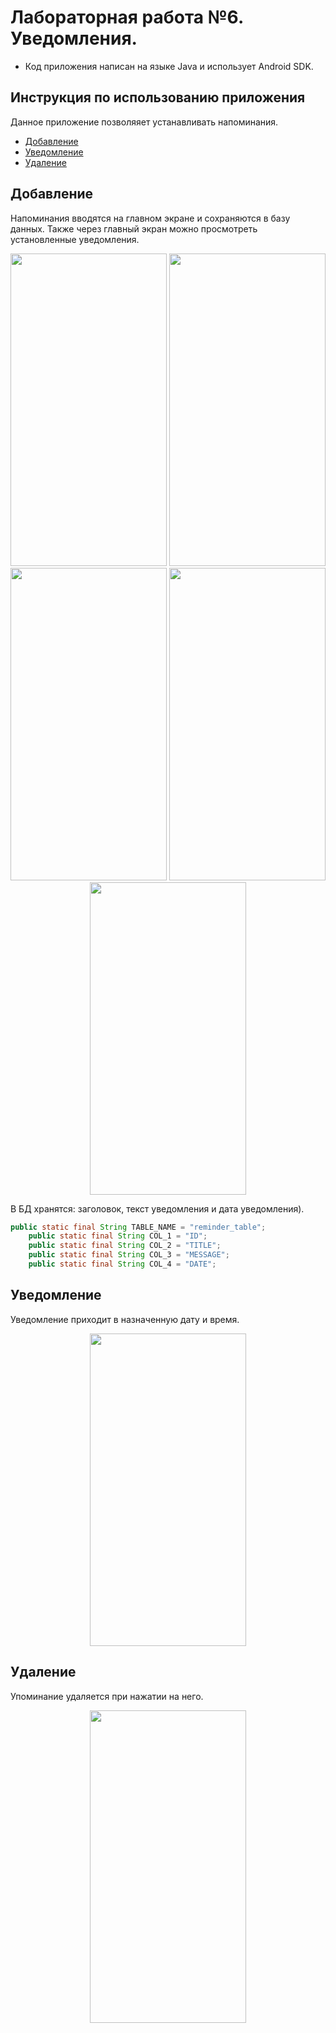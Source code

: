 # Лабораторная работа №6. Уведомления.
- Код приложения написан на языке Java и использует Android SDK.

## Инструкция по использованию приложения
Данное приложение позволяяет устанавливать напоминания.
- [Добавление](#добавление)
- [Уведомление](#уведомление)
- [Удаление](#удаление)

## Добавление
Напоминания вводятся на главном экране и сохраняются в базу данных. Также через главный экран можно просмотреть установленные уведомления.
<p align="center">
<img src="https://sun9-40.userapi.com/impg/K4ms3lK7wnMZOpirpV68VLKGbCSzaa2Cq5XcAA/QD6tSG7v-rQ.jpg?size=720x1520&quality=95&sign=6a88ef995576388c0e434a10c9f8698f&type=album" width="250" height="500"> 
<img src="https://sun9-9.userapi.com/impg/lX9uBWaxA-SA7kwXXYzL31vnS2-fuyIgVP876w/j4NkNv_sguk.jpg?size=720x1520&quality=95&sign=b24cb2e4a74fb9c5c0ed3ea5d4651a49&type=album" width="250" height="500">
<img src="https://sun9-50.userapi.com/impg/MQtTPwrU30dcEX3tTiUhwcWug4AJ_WS3-ZSQpA/ticXwlpy80s.jpg?size=720x1520&quality=95&sign=4ad9fb7d37413c9e7f42c4d8ef458ae5&type=album" width="250" height="500"> 
<img src="https://sun9-60.userapi.com/impg/KNVTDlLBnIS_UUxxL9H7gfYvFzTzMeAbvy0p-g/lUf8GPE73SE.jpg?size=720x1520&quality=95&sign=205183e91aa9f50d122c85148d855b53&type=album" width="250" height="500">
<img src="https://sun9-74.userapi.com/impg/gzSfSpUsPWMFGr10dmGQPCvZMzH4Rr9dDf-5VQ/8DyGFI2tGeE.jpg?size=720x1520&quality=95&sign=a86d4eeb5ac38bffcbae68bb6abd54c4&type=album" width="250" height="500">
</p> 
В БД хранятся: заголовок, текст уведомления и дата 
уведомления).

```java
public static final String TABLE_NAME = "reminder_table";
    public static final String COL_1 = "ID";
    public static final String COL_2 = "TITLE";
    public static final String COL_3 = "MESSAGE";
    public static final String COL_4 = "DATE";
```

## Уведомление
Уведомление приходит в назначенную дату и время.
<p align="center">
<img src="https://sun9-58.userapi.com/impg/auPoMh2Ctk1y9cA5M_S3Vs-uN0Lpr9qpAh8LHA/BHCw2BmUMrA.jpg?size=720x1520&quality=95&sign=830900730e2715b69703f9911d370b20&type=album" width="250" height="500"> 
</p> 

## Удаление
Упоминание удаляется при нажатии на него.
<p align="center">
<img src="https://sun9-47.userapi.com/impg/4FgLpZYMevxLxWOBAR8dhp17dcF2K1CNOK-qwA/5emwb_yMbDw.jpg?size=720x1520&quality=95&sign=73969c9a348e6595ce9111438d1fd60b&type=album" width="250" height="500"> 
</p>

